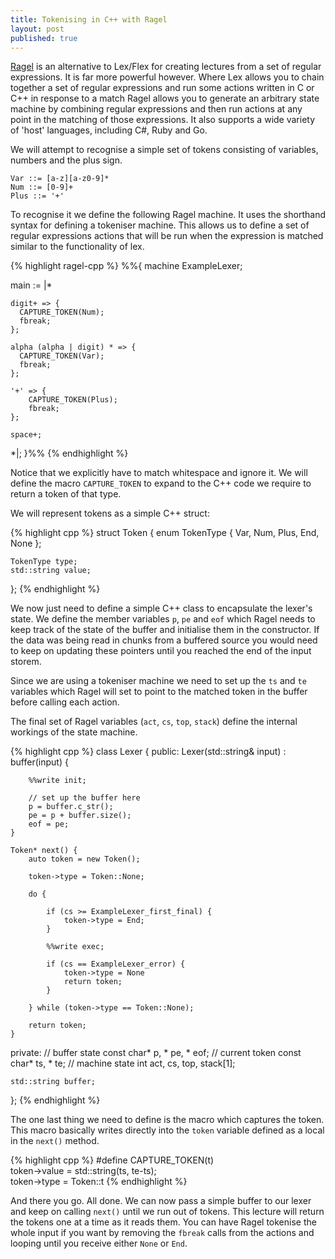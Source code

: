```yaml
---
title: Tokenising in C++ with Ragel
layout: post
published: true
---
```


[Ragel](http://www.colm.net/open-source/ragel/) is an alternative to Lex/Flex for creating lectures from a set of regular expressions. It is far more powerful however. Where Lex allows you to chain together a set of regular expressions and run some actions written in C or C++ in response to a match Ragel allows you to generate an arbitrary state machine by combining regular expressions and then run actions at any point in the matching of those expressions. It also supports a wide variety of 'host' languages, including C#, Ruby and Go.

We will attempt to recognise a simple set of tokens consisting of variables, numbers and the plus sign.

    Var ::= [a-z][a-z0-9]*
    Num ::= [0-9]+
    Plus ::= '+'

To recognise it we define the following Ragel machine. It uses the shorthand syntax for defining a tokeniser machine. This allows us to define a set of regular expressions actions that will be run when the expression is matched similar to the functionality of lex.

{% highlight ragel-cpp %}
%%{
  machine ExampleLexer;

  main := |*

    digit+ => {
      CAPTURE_TOKEN(Num);
      fbreak;
    };

    alpha (alpha | digit) * => {
      CAPTURE_TOKEN(Var);
      fbreak;
    };
    
    '+' => {
        CAPTURE_TOKEN(Plus);
        fbreak;
    };

    space+;
  *|;
}%%
{% endhighlight %}

Notice that we explicitly have to match whitespace and ignore it.  We will define the macro `CAPTURE_TOKEN` to expand to the C++ code we require to return a token of that type.

We will represent tokens as a simple C++ struct:

{% highlight cpp %}
struct Token
{
    enum TokenType {
        Var,
        Num,
        Plus,
        End,
        None
    };

    TokenType type;
    std::string value;
};
{% endhighlight %}

We now just need to define a simple C++ class to encapsulate the lexer's state. We define the member variables `p`, `pe` and `eof`  which Ragel needs to keep track of the state of the buffer and initialise them in the constructor. If the data was being read in chunks from a buffered source you would need to keep on updating these pointers until you reached the end of the input storem.

Since we are using a tokeniser machine we need to set up the `ts` and `te` variables which Ragel will set to point to the matched token in the buffer before calling each action.

The final set of Ragel variables (`act`, `cs`, `top`, `stack`) define the internal workings of the state machine.

{% highlight cpp %}
class Lexer
{
public:
    Lexer(std::string& input)
      : buffer(input) {

        %%write init;

        // set up the buffer here
        p = buffer.c_str();
        pe = p + buffer.size();
        eof = pe;
    }

    Token* next() {
        auto token = new Token();
    
        token->type = Token::None;
    
        do {
    
            if (cs >= ExampleLexer_first_final) {
                token->type = End;
            }
    
            %%write exec;
            
            if (cs == ExampleLexer_error) {
                token->type = None
                return token;
            }
            
        } while (token->type == Token::None);
    
        return token;
    }

private:
    // buffer state
    const char* p, * pe, * eof;
    // current token
    const char* ts, * te;
    // machine state
    int act, cs, top, stack[1];

    std::string buffer;
};
{% endhighlight %}

The one last thing we need to define is the macro which captures the token. This macro basically writes directly into the `token` variable defined as a local in the `next()` method.

{% highlight cpp %}
#define CAPTURE_TOKEN(t) \
  token->value = std::string(ts, te-ts); \
  token->type = Token::t
{% endhighlight %}

And there you go. All done. We can now pass a simple buffer to our lexer and keep on calling `next()` until we run out of tokens. This lecture will return the tokens one at a time as it reads them. You can have Ragel tokenise the whole input if you want by removing the `fbreak` calls from the actions and looping until you receive either `None` or `End`.

